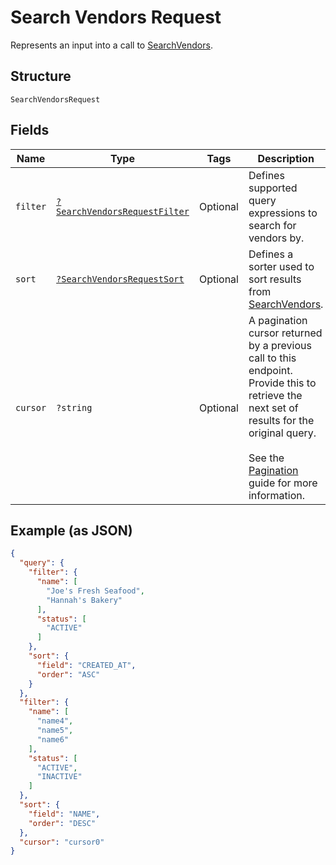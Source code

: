 
# Search Vendors Request

Represents an input into a call to [SearchVendors](../../doc/apis/vendors.md#search-vendors).

## Structure

`SearchVendorsRequest`

## Fields

| Name | Type | Tags | Description | Getter | Setter |
|  --- | --- | --- | --- | --- | --- |
| `filter` | [`?SearchVendorsRequestFilter`](../../doc/models/search-vendors-request-filter.md) | Optional | Defines supported query expressions to search for vendors by. | getFilter(): ?SearchVendorsRequestFilter | setFilter(?SearchVendorsRequestFilter filter): void |
| `sort` | [`?SearchVendorsRequestSort`](../../doc/models/search-vendors-request-sort.md) | Optional | Defines a sorter used to sort results from [SearchVendors](../../doc/apis/vendors.md#search-vendors). | getSort(): ?SearchVendorsRequestSort | setSort(?SearchVendorsRequestSort sort): void |
| `cursor` | `?string` | Optional | A pagination cursor returned by a previous call to this endpoint.<br>Provide this to retrieve the next set of results for the original query.<br><br>See the [Pagination](https://developer.squareup.com/docs/working-with-apis/pagination) guide for more information. | getCursor(): ?string | setCursor(?string cursor): void |

## Example (as JSON)

```json
{
  "query": {
    "filter": {
      "name": [
        "Joe's Fresh Seafood",
        "Hannah's Bakery"
      ],
      "status": [
        "ACTIVE"
      ]
    },
    "sort": {
      "field": "CREATED_AT",
      "order": "ASC"
    }
  },
  "filter": {
    "name": [
      "name4",
      "name5",
      "name6"
    ],
    "status": [
      "ACTIVE",
      "INACTIVE"
    ]
  },
  "sort": {
    "field": "NAME",
    "order": "DESC"
  },
  "cursor": "cursor0"
}
```

